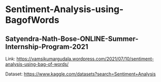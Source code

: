 # Sentiment-Analysis-using-BagofWords

## Satyendra-Nath-Bose-ONLINE-Summer-Internship-Program-2021
 
 Link: https://vamsikumargudala.wordpress.com/2021/07/10/sentiment-analysis-using-bag-of-words/
 
 Dataset: https://www.kaggle.com/datasets?search=Sentiment+Analysis
 
 
